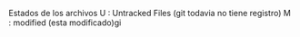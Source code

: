 Estados de los archivos
U : Untracked Files (git todavia no tiene registro)
M : modified (esta modificado)gi